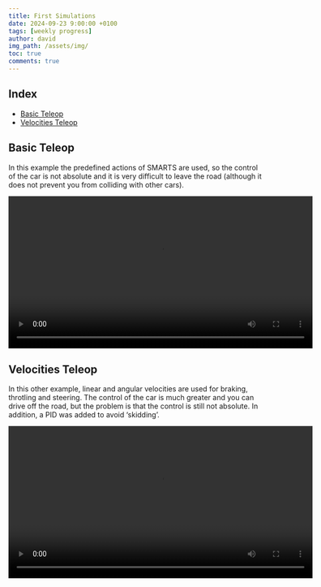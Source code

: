 ```yaml
---
title: First Simulations
date: 2024-09-23 9:00:00 +0100
tags: [weekly progress]
author: david
img_path: /assets/img/
toc: true
comments: true
---
```


## Index

- [Basic Teleop](#basic-teleop)
- [Velocities Teleop](#velocities-teleop)

## Basic Teleop

In this example the predefined actions of SMARTS are used, so the control of the car is not absolute and it is very difficult to leave the road (although it does not prevent you from colliding with other cars).


<video width="600" controls>
  <source src="/docs/assets/videos/simple_actions.mp4" type="video/mp4">
</video>

## Velocities Teleop

In this other example, linear and angular velocities are used for braking, throtling and steering. The control of the car is much greater and you can drive off the road, but the problem is that the control is still not absolute. In addition, a PID was added to avoid ‘skidding’.


<video width="600" controls>
  <source src="/docs/assets/videos/teleop_velocities.mp4" type="video/mp4">
</video>